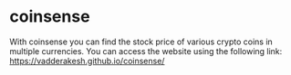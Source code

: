# coinsense
With coinsense you can find the stock price of various crypto coins in multiple currencies.
You can access the website using the following link:
https://vadderakesh.github.io/coinsense/

